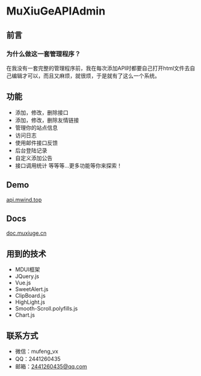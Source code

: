 # MuXiuGeAPIAdmin
## 前言
### 为什么做这一套管理程序？
在我没有一套完整的管理程序前，我在每次添加API时都要自己打开html文件去自己编辑才可以，而且又麻烦，就很烦，于是就有了这么一个系统。

## 功能
+ 添加，修改，删除接口
+ 添加，修改，删除友情链接
+ 管理你的站点信息
+ 访问日志
+ 使用邮件接口反馈
+ 后台登陆记录
+ 自定义添加公告
+ 接口调用统计
等等等...更多功能等你来探索！

## Demo 
[api.mwind.top](https://api.mwind.top/)

## Docs
[doc.muxiuge.cn](https://doc.muxiuge.cn/)

## 用到的技术
+ MDUI框架
+ JQuery.js
+ Vue.js
+ SweetAlert.js
+ ClipBoard.js
+ HighLight.js
+ Smooth-Scroll.polyfills.js
+ Chart.js

## 联系方式
+ 微信：mufeng_vx
+ QQ：2441260435
+ 邮箱：2441260435@qq.com
